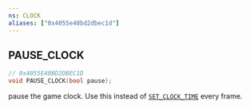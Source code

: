 ```yaml
---
ns: CLOCK
aliases: ["0x4055e40bd2dbec1d"]
---
```

## PAUSE_CLOCK

```c
// 0x4055E40BD2DBEC1D
void PAUSE_CLOCK(bool pause);
```

pause the game clock. Use this instead of [`SET_CLOCK_TIME`](#_0x47C3B5848C3E45D8) every frame.

